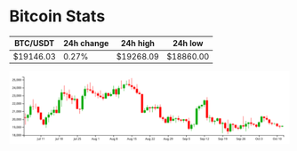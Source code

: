 # Bitcoin Stats

BTC/USDT|24h change|24h high|24h low|
|---|---|---|---|
|$19146.03|0.27%|$19268.09|$18860.00|

<img src="./chart.svg">
